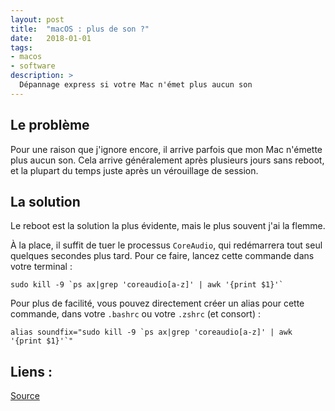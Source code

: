 ```yaml
---
layout: post
title:  "macOS : plus de son ?"
date:   2018-01-01
tags:
- macos
- software
description: >
  Dépannage express si votre Mac n'émet plus aucun son
---
```


## Le problème

Pour une raison que j'ignore encore, il arrive parfois que mon Mac n'émette plus aucun son. Cela arrive généralement après plusieurs jours sans reboot, et la plupart du temps juste après un vérouillage de session.

## La solution

Le reboot est la solution la plus évidente, mais le plus souvent j'ai la flemme.

À la place, il suffit de tuer le processus `CoreAudio`, qui redémarrera tout seul quelques secondes plus tard. Pour ce faire, lancez cette commande dans votre terminal :

    sudo kill -9 `ps ax|grep 'coreaudio[a-z]' | awk '{print $1}'`

Pour plus de facilité, vous pouvez directement créer un alias pour cette commande, dans votre `.bashrc` ou votre `.zshrc` (et consort) :

    alias soundfix="sudo kill -9 `ps ax|grep 'coreaudio[a-z]' | awk '{print $1}'`"

## Liens :

[Source](https://apple.stackexchange.com/a/64024/253794)
